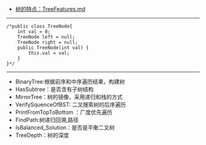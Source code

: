 + [树的特点：TreeFeatures.md](https://github.com/jikwjjw/JAVA-DataStructure/blob/Tree/TreeFeatures.md)
------------------------------
```
/*public class TreeNode{
	int val = 0;
	TreeNode left = null;
	TreeNode right = null;
	public TreeNode(int val) {
		this.val = val;
	}
}*/
```
---------------------------------------
+ BinaryTree:根据前序和中序遍历结果，构建树
+ HasSubtree：是否含有子树结构
+ MirrorTree：树的镜像，采用递归和栈的方式
+ VerifySquenceOfBST: 二叉搜索树的后序遍历
+ PrintFromTopToBottom ：广度优先遍历
+ FindPath:树递归回溯,路径
+ IsBalanced_Solution：是否是平衡二叉树
+ TreeDepth：树的深度
